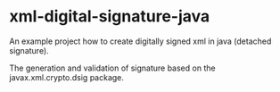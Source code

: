 # xml-digital-signature-java
An example project how to create digitally signed xml in java (detached signature).

The generation and validation of signature based on the javax.xml.crypto.dsig package.